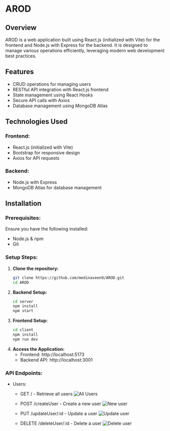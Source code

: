 # AROD

## Overview
AROD is a web application built using React.js (initialized with Vite) for the frontend and Node.js with Express for the backend. It is designed to manage various operations efficiently, leveraging modern web development best practices.

## Features
- CRUD operations for managing users
- RESTful API integration with React.js frontend
- State management using React Hooks
- Secure API calls with Axios
- Database management using MongoDB Atlas

## Technologies Used
### Frontend:
- React.js (initialized with Vite)
- Bootstrap for responsive design
- Axios for API requests

### Backend:
- Node.js with Express
- MongoDB Atlas for database management

## Installation
### Prerequisites:
Ensure you have the following installed:
- Node.js & npm
- Git

### Setup Steps:
1. **Clone the repository:**
   ```bash
   git clone https://github.com/medinaveen9/AROD.git
   cd AROD
2. **Backend Setup:**
   ```bash
   cd server
   npm install
   npm start
3. **Frontend Setup:**
   ```bash
   cd client
   npm install
   npm run dev
4. **Access the Application:**
   - Frontend: http://localhost:5173
   - Backend API: http://localhost:3001

### API Endpoints:
- Users:
   - GET / - Retrieve all users
      ![All Users](client/assets/users.png)

   - POST /createUser - Create a new user
      ![New user](client/assets/new_user.png)

   - PUT /updateUser/:id - Update a user
      ![Update user](client/assets/update_user.png)

   - DELETE /deleteUser/:id - Delete a user
      ![Delete user](client/assets/delete_user.png)

